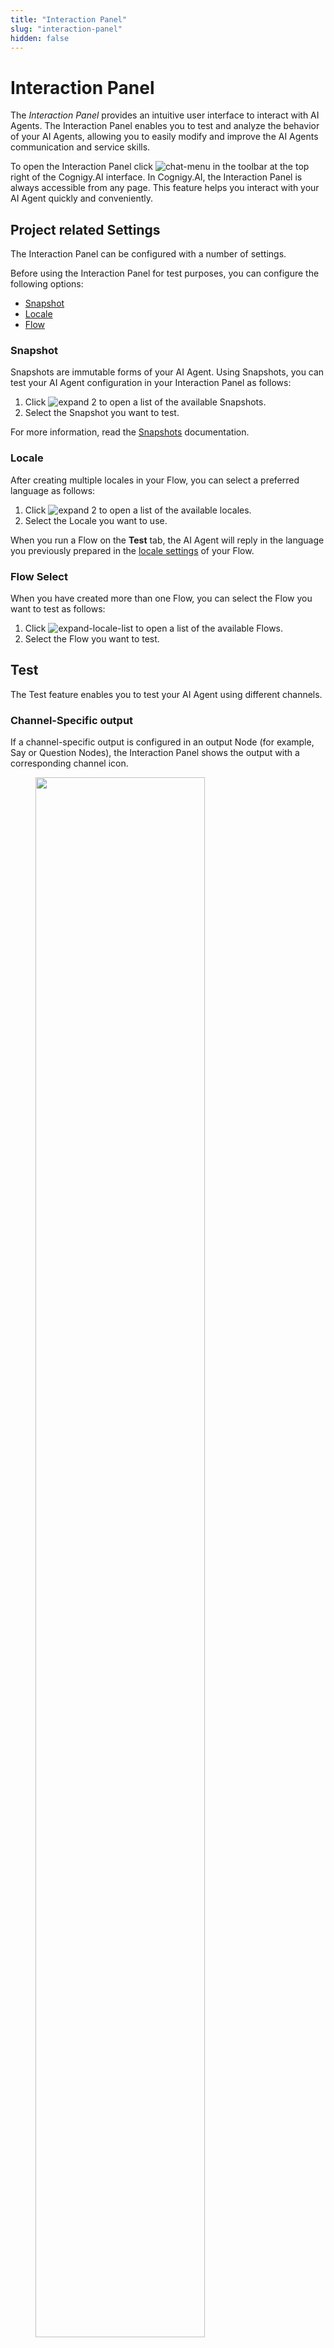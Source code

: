 ```yaml
---
title: "Interaction Panel" 
slug: "interaction-panel" 
hidden: false 
---
```


# Interaction Panel

The *Interaction Panel* provides an intuitive user interface to interact with AI Agents. The Interaction Panel enables you to test and analyze the behavior of your AI Agents, allowing you to easily modify and improve the AI Agents communication and service skills.

To open the Interaction Panel click ![chat-menu](../../../_assets/icons/chat-menu.svg) in the toolbar at the top right of the Cognigy.AI interface. 
In Cognigy.AI, the Interaction Panel is always accessible from any page.  This feature helps you interact with your AI Agent quickly and conveniently.
## Project related Settings

The Interaction Panel can be configured with a number of settings.

Before using the Interaction Panel for test purposes, you can configure the following options:

- [Snapshot](#snapshot)
- [Locale](#locale)
- [Flow](#flow%20select)

### Snapshot

Snapshots are immutable forms of your AI Agent. Using Snapshots, you can test your AI Agent configuration in your Interaction Panel as follows:

1. Click ![expand 2](../../../_assets/icons/expand_2.svg) to open a list of the available Snapshots.
2. Select the Snapshot you want to test. 

For more information, read the [Snapshots](../../deploy/snapshots.md) documentation.

### Locale

After creating multiple locales in your Flow, you can select a preferred language as follows: 

1. Click ![expand 2](../../../_assets/icons/expand_2.svg) to open a list of the available locales.
2. Select the Locale you want to use. 

When you run a Flow on the **Test** tab, the AI Agent will reply in the language you previously prepared in the [locale settings](../../build/flows.md#locale-settings) of your Flow.

### Flow Select 

When you have created more than one Flow, you can select the Flow you want to test as follows: 

1. Click ![expand-locale-list](../../../_assets/icons/expand_2.svg) to open a list of the available Flows.
2. Select the Flow you want to test. 

## Test

The Test feature enables you to test your AI Agent using different channels. 

### Channel-Specific output

If a channel-specific output is configured in an output Node (for example, Say or Question Nodes), the Interaction Panel shows the output with a corresponding channel icon.
<figure>
  <img class="image-center" src="../../../../_assets/ai/test/interaction-panel/interaction-panel-channel-selection.png" width="80%" />
</figure>

!!! tip "Tip: Showing only selected output"
    The Interaction Panel can display specific output for a selected set of channels. For more information, refer to [Chat Output](#chat-output).

### Input Modes

Using the Interaction Panel, you can select three input modes by clicking on the corresponding tabs at the bottom of the interface: 

- [Chat](#chat)
- [Voice Call](#voice-call)
- [Live Follow](#live-follow)

#### Chat

When **Chat** is selected as the input mode, a Flow can be triggered by typing into the input field and pressing the Enter button on your keyboard or clicking the Send button.. Alternatively, the microphone button ![record-audio](../../../_assets/icons/record-audio.svg) to activate your device's microphone and record voice input.

Messages can include attached data. You can simulate this data input by adding a data payload in [JSON](https://www.json.org/json-en.html) format to the data input field. To activate the **Data Input** field, go to the Settings tab and enable the **Show data input** toggle. Any message data sent to Cognigy.AI is accessible via [CognigyScript](../../build/cognigy-script.md) using the expression `{{ " {{input.data}}" }}`.

In **Chat** mode, you can use additional settings:

    - **Reset Session** — the setting crears the chat history in the Interaction Panel. 
    - **Create Playbook** — the setting starts a new Playbook for testing conversations. For more information, read the [Playbooks](../../resources/test/playbooks.md) documentation.
    - **Create Playbook with Assertions** — thei setting starts a new Playbook with assertions for in-depth testing. For more information, read the [Playbook with Assertions](../../resources/test/playbooks.md#assertion) documentation.

#### Voice Call

[![Version badge](https://img.shields.io/badge/Beta-purple.svg)]({{config.site_url}})

!!! note "Feature availability"
    - If you use a SaaS Cognigy installation, contact the support team to activate this feature.
    - If you use an On-Premises Cognigy installation, activate this feature by adding `FEATURE_ENABLE_VOICECALL_WHITELIST`  in `values.yaml`. For example, `FEATURE_ENABLE_VOICECALL_WHITELIST:<organization-1-id>,<organization-2-id>`.

In **Voice Call** mode, the Interaction Panel lets you initiate a test call to hear how your voice AI Agent sounds.

Before starting a voice call, you need to configure a voice provider in the [Voice Preview Settings](../../test/voice-preview.md) of your Project. 

{! _includes/ai/voice-providers.md !}


Based on the selected **Audio Provider**, the list of supported STT/TTS languages and voices will change. On the **Settings** tab, in the Voice Call section, you can select your preferred language and voice for your test call. 
After configuring the Audio Provider, language and voice, you can start the call by clicking the **Start Call** button.

<figure>
  <img class="image-center" src="../../../../_assets/ai/test/interaction-panel/interaction-panel-start-voice-call.png" width="60%" />
</figure>

During a call, you can do the following:

- **Monitor call duration**. The call timer displayed next to the End Call button shows you how long your call has been active.
- **Send DTMF tones**. Use the **Dialpad** to send touchtone (DTMF) signals during the call. These tones you hear when you click buttons on the **Dialpad** for entering codes or navigating menus within the call.
- **Follow the conversation**. View the real-time conversation transcript in the Interaction Panel to track the call.
- **Automatically end a call on timeout**. If you don't provide any voice input for a set period (timeout), the call will automatically end to prevent unnecessary connection time.

To see and analyze the payload of a recognized voice input, you click ![expand](../../../_assets/icons/expand.svg) indicated on the message fields.

<figure>
  <img class="image-center" src="../../../../_assets/ai/test/interaction-panel/interaction-panel-end-voice-call.png" width="100%" />
</figure>

#### Live Follow

In **Live Follow** mode, you can do the following:

- Observe conversations between AI Agents and users in real-time.
- Debug Flows only after setting up an Endpoint for the specific Flow.

To use and test this mode, follow these steps:

1. Go to **Test > Logs**.
2. On the **Logs** page, find `userId` in the `info Received message from user` log. If you do not see this log, navigate to the channel chat you created via the Endpoint, for example, Webchat, Teams, or Slack. Send a message to this chat, then go to the **Logs** page. To get `userId` for Demo Webchat, read the [Manually defining the user ID](../../../webchat/demo.md#manually-defining-the-user-id) documentation.
3. Copy `userId`.
4. Go to the Flow editor, and open the Interaction Panel.
5. At the bottom of the Interaction Panel, click ![live-follow](../../../_assets/icons/live-follow.svg).
6. Paste `userId` into the **User ID** field.
7. To start live following, click ![start-live-following](../../../_assets/icons/start-live-following.svg).

You can now view and track the user's real-time conversation from your Interaction Panel. To terminate live following, click **Stop Live Following**.

!!! note
    Human agent messages are not shown in the Live Follow mode.

<figure>
  <img class="image-center" src="../../../../_assets/ai/test/interaction-panel/interaction-panel-follow-user.png" width="80%" />
</figure>

#### Playbook

**Playbook** mode helps save time, catch errors, and provide clear details on how your AI agent performs. Playbooks serve as scripts that run through conversations to ensure the AI Agent responds correctly.

To run a Playbook within the **Playbook** mode, follow these steps:

1. At the bottom of the Interaction Panel, select the **Playbook** tab.
2. From the **Playbooks** list, select the Playbook you want to execute.
3. Click **Play**.

During execution, you can see if Playbook Step assertions passed or failed. Hovering over them will show more details in a tooltip.
For more information, read [Assertions](../../test/playbooks.md#assertion).For more information regarding assertions, read the [Playbooks](../../test/playbooks.md#assertion).

<figure>
  <img class="image-center" src="../../../../_assets/ai/test/interaction-panel/interaction-panel-playbook.png" width="100%" />

</figure>

!!! tip "Tip: Configuring Playbook Execution"
	You can further configure the Playbook execution under the [Interaction Panel Playbook settings](#playbook).

## Info

The Info tab menu provides four sub-functions:

- [Input](#input-object)
- [State](#state)
- [Context](#context-object)
- [Profile](#profile-object)

<figure>
  <img class="image-center" src="../../../../_assets/ai/test/interaction-panel/interaction-panel-info.png" width="100%" />
</figure>

### Input object

The Input object is updated with every user interaction and holds a lot of relevant information about the user's input, such as the Intents that were found, the channel that the message was sent through and other relevant meta-data. For more information, read the [Input](input.md) documentation. 
Cognigy objects have a different life span depending on their type. For more information , read the [Cognigy Objects Life Span](../../build/cognigy-script.md#cognigy-objects-life-span) documentation.

### State

**State** can be used to narrow the set of Intents that can be triggered by actively excluding certain Intents from a specific state. 

For more information, read the [State](state.md) documentation.

### Context object

**Context** serves as the short-term memory of the AI Agent, storing session-specific information, for example, selected products or the user's current location. Additionally, the Context holds API responses relevant to the particular session.
For more information, read the [Context](context.md) documentation.

### Profile object

**Profile** serves as the long-term memory of the system, storing user data such as names and emails alongside use case-specific information such as favorite colors.
For more information, read the [Profile](profile.md) documentation.

## Settings

To configure relevant settings for the Interaction Panel, click tab **Settings**. The following table gives you an overview of available settings. 

| Interaction Panel Settings        | Description                                                                                                                                                     |
|-----------------------------------|-----------------------------------------------------------------------------------------------------------------------------------------------------------------|
| **General**                       |                                                                                                                                                                 |
| NLU Connector                     | Selection list, default is the "Cognigy" NLU engine.                                                                                                            |
| Text to Speech                    | Reads out messages from the system.                                                                                                                             |
| Expert mode                       | Displays additional information about the Flow.                                                                                                                 |
| Channel selection                 | Selection list for Endpoint providers.                                                                                                                          |
| **Chat**                          |                                                                                                                                                                 |
| Show data input                   | Data display.                                                                                                                                                   |
| **Voice Call**                    |                                                                                                                                                                 |
| Language                          | Drop-down list with available languages.                                                                                                                        |
| Voice                             | Drop-down list with available female and male speakers.                                                                                                         |
| **Playbooks**                     |                                                                                                                                                                 |
| Repeat                            | Re-runs a Playbook after it finished executing.                                                                                                                 |
| Delay                             | Waits between Playbooks Steps - default setting is 200ms.                                                                                                       |
| **Advanced**                      |                                                                                                                                                                 |
| Auto-move Flow Editor             | Automatically switches and moves the Flow Editor based on the last executed Node.                                                                               |
| Auto-switch Target Flow Selection | Switches the target Flow automatically when another Flow is being opened in the Editor.<br> The target Flow will not auto-switch if there is an active session. |

### General

The Interaction Panel can be configured with a number of settings across different sections.

#### Chat Input

The **Chat Input** section allows you to enable 3rd-party NLU engines for use in your Interaction Panel. 
To install a new NLU engine in Cognigy.AI, go to **Build > NLU Connectors** and click **+ New NLU Connector**.

For more information how to manage NLU connectors, read the [NLU Connectors](../../empower/nlu/external/nlu-connectors.md) documentation.

#### Chat Output

In this section, you can configure the chat outputs in the Interaction Panel:

- [Text to Speech](#text-to-speech) - when the setting is active, messages from the system are read out.
- [Expert mode](#expert-mode) -  when the setting is active, additional information about the Flow execution is displayed.
- [Channel Select](#channel-select) - select channels to display from the drop-down menu.

##### Text to Speech

When the setting is enabled, an AI Agent will vocalize its responses using your browser's built-in Text-to-Speech (TTS) functionality.

##### Expert Mode

[![Version badge](https://img.shields.io/badge/Updated in-v4.47-blue.svg)](../../../release-notes/4.47.md)

If the **Expert Mode** setting is enabled, the Interaction Panel displays additional information about the Flow execution, including:

- Triggered [Intents](../../empower/nlu/intents/ml-intents.md) and their [score](../../empower/nlu/intents/intent-analyzer.md).
- Triggered [Yes/No Intents](../../empower/nlu/intents/yes-no-intents.md) and their [score](../../empower/nlu/intents/intent-analyzer.md).
- The name of the Flow that was triggered. 

<figure>
  <img class="image-center" src="../../../../_assets/ai/test/interaction-panel/interaction-panel-chat-tab-expert-mode.png" width="80%" />

</figure>

##### Channel Select

The Interaction Panel lets you filter messages by channel, such as Webchat, Voice Gateway, Slack, and more.
The **Show all** option is selected by default, displaying outputs from all channels. You can change this option on the **Settings** tab.By default, outputs from all channels will be displayed, indicated by the **Show all** setting.

### Chat

The Chat section allows you to activate **Show data input** to enable the **Data Input** field for chat messages in the Interaction Panel.
When the setting is active, an additional input field appears below the standard text input field, allowing you to enter JSON data.  

Example:

A valid JSON input data could be `{"firstName": "Max", "lastName": "Müller"}`, which can be sent with or without a text message.

### Voice Call

[![Version badge](https://img.shields.io/badge/Beta-purple.svg)](../../../release-notes/index.md)

This section allows you to choose the language and voice for testing the voice calls from the Interaction Panel.

You can select two options for **Voice Call**:

- **Language**: You can select from multiple languages in a drop-down menu. 
The **Custom** option allows you to use a TTS language, which is not in the dropdown list. It defines the language of the virtual agent output. The format to use depends on the TTS Vendor, for example, de-DE, fr-FR, en-US.
 
- **Voice**: You can select a female or male speaker voice. 
The **Custom** option allows for choosing a TTS voice, which is not in the drop-down list. This setting can be the case for region-specific voices. The format to use depends on the TTS Vendor, for example, de-DE-ConradNeural.

### Playbooks

This section enables you to configure the Playbook executions in the Interaction Panel using two settings:

- **Repeat**: Enabling this feature will repeatedly execute the selected Playbook until you stop the execution manually. This function is helpful for example, when testing consistency in a use case with a Playbook that requires an automatic repeat of execution.     
- **Delay**: Time in milliseconds, to wait between each Playbook Step execution. Default setting is 200ms.

### Advanced

#### Auto-move Flow Editor

If the Auto-move Flow Editor setting is activated, the Flow Editor will automatically move and center the last executed Node based on the Interaction Panel outputs. If the last triggered Node belongs to a different Flow, the Flow will be opened automatically and the Node will be centered.
By default, the setting is enabled.

#### Auto-switch Target Flow Selection

When **Auto-switch Target Flow Selection** is enabled, the Flow selection in the Interaction Panel automatically switches to the Flow opened in the Flow Editor. 
By default, the setting is disabled.
The **Chat Input** section allows you to enable 3rd-party NLU engines for use in your Interaction Panel. 
Example: 
A project includes two Flows, Flow A and Flow B. The process starts according to Flow A and will reach a certain step, at which point Flow B begins processing.
Now active, Flow B is immediately displayed in the editor and the Interaction Panel automatically switches to Flow B as soon as it is opened in the Flow Editor. 

## More Information

- [Cognigy Script and Objects Life Span](../../build/cognigy-script.md#cognigy-objects-life-span)
- [Testing your Virtual Agents with Playbooks](https://support.cognigy.com/hc/en-us/articles/9585431937948-Best-Practices-Testing-your-Virtual-Agents-with-Playbooks#1-design-comprehensive-playbooks-0-0)
- [Voice Gateway Parameter Details](../../build/node-reference/voice/voice-gateway/parameter-details.md)